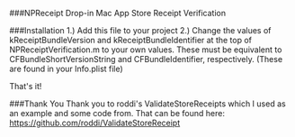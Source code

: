 ###NPReceipt
Drop-in Mac App Store Receipt Verification

###Installation
1.) Add this file to your project
2.) Change the values of kReceiptBundleVersion and kReceiptBundleIdentifier at the top of NPReceiptVerification.m to your own values.
	These must be equivalent to CFBundleShortVersionString and CFBundleIdentifier, respectively. (These are found in your Info.plist file)

That's it!

###Thank You
Thank you to roddi's ValidateStoreReceipts which I used as an example and some code from.
That can be found here:
https://github.com/roddi/ValidateStoreReceipt
